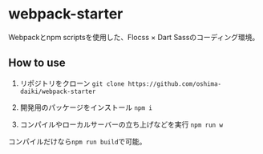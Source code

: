 # webpack-starter

Webpackとnpm scriptsを使用した、Flocss × Dart Sassのコーディング環境。

## How to use

1. リポジトリをクローン
`git clone https://github.com/oshima-daiki/webpack-starter`

2. 開発用のパッケージをインストール
`npm i`

3. コンパイルやローカルサーバーの立ち上げなどを実行
`npm run w`

コンパイルだけなら`npm run build`で可能。